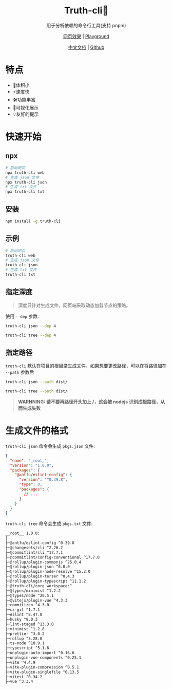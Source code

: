 <h1 align="center">Truth-cli🤩</h1>
<p align="center">用于分析依赖的命令行工具(支持 pnpm)</p>

<p align="center">
	<a href="https://truth-cli.vercel.app/">网页效果</a> | 
  <a href="https://truth-cli-playground.vercel.app">Playground</a>
</p>

<p align="center">
  <a href="https://truthrestorer.github.io/truth-cli/">中文文档</a> | 
  <a href="https://github.com/truthRestorer/truth-cli/blob/main">Github</a>
</p>

# 特点

- 🤯体积小
- ⚡️速度快
- 🛠️功能丰富
- 📱可视化展示
- 💡友好的提示

# 快速开始

## npx

```bash
# 启动网页
npx truth-cli web
# 生成 json 文件
npx truth-cli json
# 生成 txt 文件
npx truth-cli txt
```

## 安装

```bash
npm install -g truth-cli
```

## 示例

```bash
# 启动网页
truth-cli web
# 生成 json 文件
truth-cli json
# 生成 txt 文件
truth-cli txt
```
## 指定深度

> 深度只针对生成文件，网页端采取动态加载节点的策略。

使用 `--dep` 参数:

```bash
truth-cli json --dep 4
```

```bash
truth-cli tree --dep 4
```

## 指定路径

`truth-cli` 默认在项目的根目录生成文件，如果想要更改路径，可以在将路径加在 `--path` 参数后

```bash
truth-cli json --path dist/
```

```bash
truth-cli tree --path dist/
```

> **WARNNING: 请不要再路径开头加上 /，这会被 nodejs 识别成根路径，从而生成失败**

# 生成文件的格式

`truth-cli json` 命令会生成 `pkgs.json` 文件:

```json
{
  "name": "_root_",
  "version": "1.0.0",
  "packages": {
    "@antfu/eslint-config": {
      "version": "^0.39.8",
      "type": 0,
      "packages": {
        // ...
      }
    }
  }
}
```

`truth-cli tree` 命令会生成 `pkgs.txt` 文件:

```txt
__root__ 1.0.0:
│
├─@antfu/eslint-config ^0.39.8
├─@changesets/cli ^2.26.2
├─@commitlint/cli ^17.7.1
├─@commitlint/config-conventional ^17.7.0
├─@rollup/plugin-commonjs ^25.0.4
├─@rollup/plugin-json ^6.0.0
├─@rollup/plugin-node-resolve ^15.2.0
├─@rollup/plugin-terser ^0.4.3
├─@rollup/plugin-typescript ^11.1.2
├─@truth-cli/core workspace:^
├─@types/minimist ^1.2.2
├─@types/node ^20.5.1
├─@vitejs/plugin-vue ^4.3.3
├─commitizen ^4.3.0
├─cz-git ^1.7.1
├─eslint ^8.47.0
├─husky ^8.0.3
├─lint-staged ^13.3.0
├─minimist ^1.2.8
├─prettier ^3.0.2
├─rollup ^3.28.0
├─ts-node ^10.9.1
├─typescript ^5.1.6
├─unplugin-auto-import ^0.16.6
├─unplugin-vue-components ^0.25.1
├─vite ^4.4.9
├─vite-plugin-compression ^0.5.1
├─vite-plugin-singlefile ^0.13.5
├─vitest ^0.34.2
├─vue ^3.3.4
```